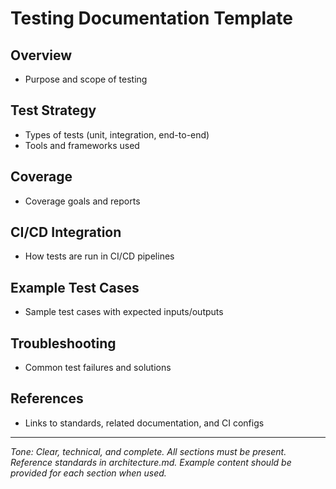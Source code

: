 # Testing Documentation Template

## Overview
- Purpose and scope of testing

## Test Strategy
- Types of tests (unit, integration, end-to-end)
- Tools and frameworks used

## Coverage
- Coverage goals and reports

## CI/CD Integration
- How tests are run in CI/CD pipelines

## Example Test Cases
- Sample test cases with expected inputs/outputs

## Troubleshooting
- Common test failures and solutions

## References
- Links to standards, related documentation, and CI configs

---

*Tone: Clear, technical, and complete. All sections must be present. Reference standards in architecture.md. Example content should be provided for each section when used.*
